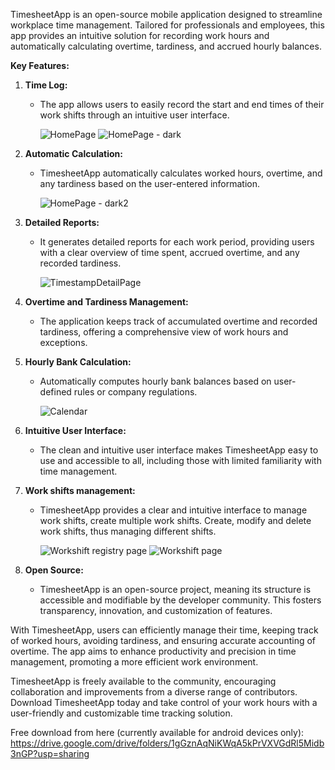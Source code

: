 TimesheetApp is an open-source mobile application designed to streamline workplace time management. Tailored for professionals and employees, this app provides an intuitive solution for recording work hours and automatically calculating overtime, tardiness, and accrued hourly balances.

**Key Features:**

1. **Time Log:**
   - The app allows users to easily record the start and end times of their work shifts through an intuitive user interface.
     
     ![HomePage](https://github.com/LtFinTutuola/TimesheetApp/assets/24243842/a74188bf-c13d-4b73-842e-862ee3ac54a0)
     ![HomePage - dark](https://github.com/LtFinTutuola/TimesheetApp/assets/24243842/68eaabc4-cf61-471e-9778-55226c007c62)


2. **Automatic Calculation:**
   - TimesheetApp automatically calculates worked hours, overtime, and any tardiness based on the user-entered information.
  
     ![HomePage - dark2](https://github.com/LtFinTutuola/TimesheetApp/assets/24243842/a39ccbe3-e52e-4b9e-9962-19309b47a759)

3. **Detailed Reports:**
   - It generates detailed reports for each work period, providing users with a clear overview of time spent, accrued overtime, and any recorded tardiness.

     ![TimestampDetailPage](https://github.com/LtFinTutuola/TimesheetApp/assets/24243842/276c508e-e51e-4b38-9454-1fbf9a96751a)


4. **Overtime and Tardiness Management:**
   - The application keeps track of accumulated overtime and recorded tardiness, offering a comprehensive view of work hours and exceptions.

5. **Hourly Bank Calculation:**
   - Automatically computes hourly bank balances based on user-defined rules or company regulations.

     ![Calendar](https://github.com/LtFinTutuola/TimesheetApp/assets/24243842/b0a28ac3-4c20-4db2-a8d0-11080228fe21)     

6. **Intuitive User Interface:**
   - The clean and intuitive user interface makes TimesheetApp easy to use and accessible to all, including those with limited familiarity with time management.

7. **Work shifts management:**
   - TimesheetApp provides a clear and intuitive interface to manage work shifts, create multiple work shifts. Create, modify and delete work shifts, thus managing different      shifts.

     ![Workshift registry page](https://github.com/LtFinTutuola/TimesheetApp/assets/24243842/c59b1e03-d45f-4e9f-8dbd-3082c0b5f460)
     ![Workshift page](https://github.com/LtFinTutuola/TimesheetApp/assets/24243842/5da3a6a7-2b41-42d8-980e-2961dc04fc72)

     
8. **Open Source:**
   - TimesheetApp is an open-source project, meaning its structure is accessible and modifiable by the developer community. This fosters transparency, innovation, and             customization of features.

With TimesheetApp, users can efficiently manage their time, keeping track of worked hours, avoiding tardiness, and ensuring accurate accounting of overtime. The app aims to enhance productivity and precision in time management, promoting a more efficient work environment.

TimesheetApp is freely available to the community, encouraging collaboration and improvements from a diverse range of contributors. Download TimesheetApp today and take control of your work hours with a user-friendly and customizable time tracking solution.

Free download from here (currently available for android devices only):
https://drive.google.com/drive/folders/1gGznAqNiKWqA5kPrVXVGdRl5Midb3nGP?usp=sharing
